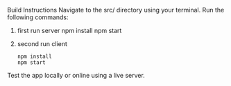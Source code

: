 Build Instructions
Navigate to the src/ directory using your terminal.
Run the following commands:
1) first run server
     npm install
     npm start

3) second run client
   
       npm install
       npm start
   
Test the app locally or online using a live server. 
